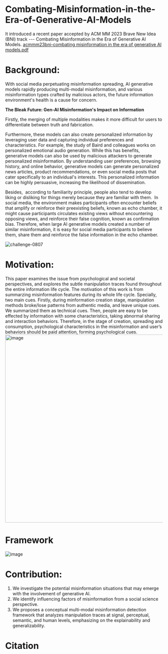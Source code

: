 # Combating-Misinformation-in-the-Era-of-Generative-AI-Models
It introduced a recent paper accepted by ACM MM 2023 Brave New Idea (BNI) track --- Combating Misinformation in the Era of Generative AI Models.
[acmmm23bni-combating misinformation in the era of generative AI models.pdf](https://github.com/xudanni0927/Combating-Misinformation-in-the-Era-of-Generative-AI-Models/files/13054303/acmmm23bni-combating.misinformation.in.the.era.of.generative.AI.models.pdf)

# Background:  
With social media perpetuating misinformation spreading, AI generative models rapidly producing multi-modal misinformation, and various misinformation types crafted by malicious actors, the future information environment's health is a cause for concern. 

**The Bleak Future: Gen-AI Misinformation's Impact on Information**

Firstly, the merging of multiple modalities makes it more difficult for users to differentiate between truth and fabrication. 

Furthermore, these models can also create personalized information by leveraging user data and capturing individual preferences and characteristics. For example, the study of Baird and colleagues works on personalized emotional audio generation. While this has benefits, generative models can also be used by malicious attackers to generate personalized misinformation. By understanding user preferences, browsing history, and online behavior, generative models can generate personalized news articles, product recommendations, or even social media posts that cater specifically to an individual's interests. This personalized information can be highly persuasive, increasing the likelihood of dissemination. 

Besides,  according to familiarity principle, people also tend to develop liking or disliking for things merely because they are familiar with them. 
In social media, the environment makes participants often encounter beliefs that amplify or reinforce their preexisting beliefs, known as echo chamber, it might cause participants circulates existing views without encountering opposing views, and reinforce their false cognition, known as confirmation bias.
Therefore, when large AI generative models created a number of similar misinformation, it is easy for social media participants to believe them, share them and reinforce the false information in the echo chamber.

![challenge-0807](https://github.com/xudanni0927/Combating-Misinformation-in-the-Era-of-Generative-AI-Models/assets/31812716/c960c04a-6813-421b-a5cb-fa2ff91dd2c1)


# Motivation: 
This paper examines the issue from psychological and societal perspectives, and explores the subtle manipulation traces found throughout the entire information life cycle.
The motivation of this work is from summarzing misinformation features during its whole life cycle. Specially, two main cues.
Firstly, during minformation creation stage, manipulation methods broke/lose patterns from authentic media, and leave unique cues. We summarized them as technical cues.
Then, people are easy to be effected by information with some characteristics, taking abnormal sharing and interaction behaviors. Therefore, in the stage of creation, spreading and consumption, psychological characteristics in the misinformation and user’s behaviors should be paid attention, forming psychological cues.
<img width="600" alt="image" src="https://github.com/xudanni0927/Combating-Misinformation-in-the-Era-of-Generative-AI-Models/assets/31812716/21e15bf2-0d3e-4c98-b35b-eefb2d6053a9">


# Framework
![image](https://github.com/xudanni0927/Combating-Misinformation-in-the-Era-of-Generative-AI-Models/assets/31812716/0131e7c1-faa0-4e32-8e88-5f03c3d91c83)


# Contribution: 
1. We investigate the potential misinformation situations that may emerge with the involvement of generative AI.
2. We identify influencing factors of misinformation from a social science perspective.
3. We proposes a conceptual multi-modal misinformation detection framework that analyzes manipulation traces at signal, perceptual, semantic, and human levels, emphasizing on the explainability and generalizability.

# Citation




